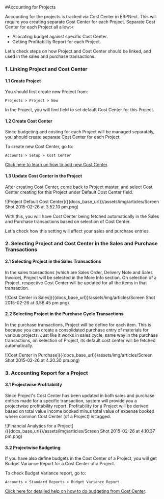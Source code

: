 #Accounting for Projects

Accounting for the projects is tracked via Cost Center in ERPNext. This will require you creating separate Cost Center for each Project. Separate Cost Center for each Project all allow:<

- Allocating budget against specific Cost Center.
- Getting Profitability Report for each Project.

Let's check steps on how Project and Cost Center should be linked, and used in the sales and purchase transactions.

### 1. Linking Project and Cost Center

#### 1.1 Create Project

You should first create new Project from:

`Projects > Project > New`

In the Project, you will find field to set default Cost Center for this Project.

#### 1.2 Create Cost Center

Since budgeting and costing for each Project will be managed separately, you should create separate Cost Center for each Project.

To create new Cost Center, go to:

`Accounts > Setup > Cost Center`

[Click here to learn on how to add new Cost Center](https://erpnext.com/user-guide/accounts/cost-centers-and-budgeting).

#### 1.3 Update Cost Center in the Project

After creating Cost Center, come back to Project master, and select Cost Center creating for this Project under Default Cost Center field.

![Project Default Cost Center]({{docs_base_url}}/assets/img/articles/Screen Shot 2015-02-26 at 3.52.10 pm.png)

With this, you will have Cost Center being fetched automatically in the Sales and Purchase transactions based on selection of Cost Center.

Let's check how this setting will affect your sales and purchase entries.

### 2. Selecting Project and Cost Center in the Sales and Purchase Transactions

#### 2.1 Selecting Project in the Sales Transactions

In the sales transactions (which are Sales Order, Delivery Note and Sales Invoice), Project will be selected in the More Info section. On selection of a Project, respective Cost Center will be updated for all the items in that transaction.

![Cost Center in Sales]({{docs_base_url}}/assets/img/articles/Screen Shot 2015-02-26 at 3.58.45 pm.png)

#### 2.2 Selecting Project in the Purchase Cycle Transactions

In the purchase transactions, Project will be define for each item. This is because you can create a consolidated purchase entry of materials for various projects. Just like it works in sales cycle, same way in the purchase transactions, on selection of Project, its default cost center will be fetched automatically.

![Cost Center in Purchase]({{docs_base_url}}/assets/img/articles/Screen Shot 2015-02-26 at 4.20.30 pm.png)

### 3. Accounting Report for a Project

#### 3.1 Projectwise Profitability

Since Project's Cost Center has been updated in both sales and purchase entries made for a specific transaction, system will provide you a projectwise profitability report. Profitability for a Project will be derived based on total value income booked minus total value of expense booked where common Cost Center (of a Project) is tagged.

![Financial Analytics for a Project]({{docs_base_url}}/assets/img/articles/Screen Shot 2015-02-26 at 4.10.37 pm.png)

#### 3.2 Projectwise Budgeting

If you have also define budgets in the Cost Center of a Project, you will get Budget Variance Report for a Cost Center of a Project.

To check Budget Variance report, go to:

`Accounts > Standard Reports > Budget Variance Report`

[Click here for detailed help on how to do budgeting from Cost Center](https://erpnext.com/user-guide/accounts/budgeting).

<!-- markdown -->
